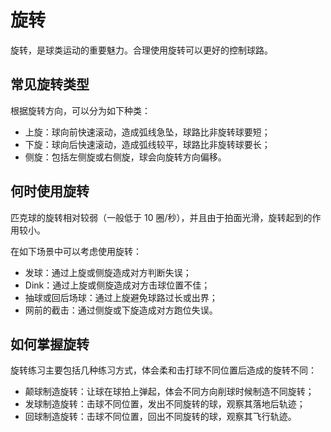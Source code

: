 # 旋转

旋转，是球类运动的重要魅力。合理使用旋转可以更好的控制球路。

## 常见旋转类型

根据旋转方向，可以分为如下种类：

* 上旋：球向前快速滚动，造成弧线急坠，球路比非旋转球要短；
* 下旋：球向后快速滚动，造成弧线较平，球路比非旋转球要长；
* 侧旋：包括左侧旋或右侧旋，球会向旋转方向偏移。

## 何时使用旋转

匹克球的旋转相对较弱（一般低于 10 圈/秒），并且由于拍面光滑，旋转起到的作用较小。

在如下场景中可以考虑使用旋转：

* 发球：通过上旋或侧旋造成对方判断失误；
* Dink：通过上旋或侧旋造成对方击球位置不佳；
* 抽球或回后场球：通过上旋避免球路过长或出界；
* 网前的截击：通过侧旋或下旋造成对方跑位失误。

## 如何掌握旋转

旋转练习主要包括几种练习方式，体会柔和击打球不同位置后造成的旋转不同：

* 颠球制造旋转：让球在球拍上弹起，体会不同方向削球时候制造不同旋转；
* 发球制造旋转：击球不同位置，发出不同旋转的球，观察其落地后轨迹；
* 回球制造旋转：击球不同位置，回出不同旋转的球，观察其飞行轨迹。


